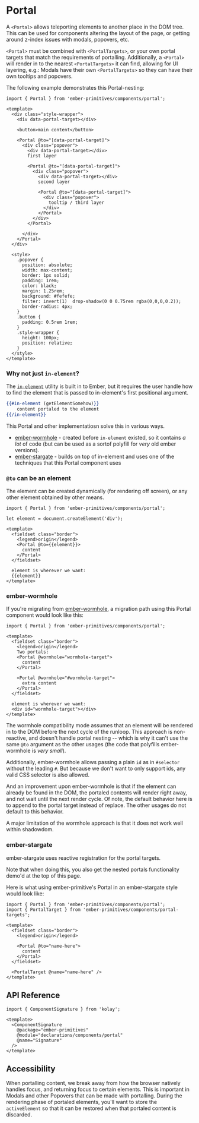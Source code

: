 # Portal

A `<Portal>` allows teleporting elements to another place in the DOM tree. This can be used for components altering the layout of the page, or getting around z-index issues with modals, popovers, etc.

`<Portal>` must be combined with `<PortalTargets>`, or your own portal targets that match the requirements of portalling.  Additionally, a `<Portal>` will render in to the nearest `<PortalTargets>` it can find, allowing for UI layering, e.g.: Modals have their own `<PortalTargets>` so they can have their own tooltips and popovers.

The following example demonstrates this Portal-nesting:

<div class="featured-demo">

```gjs live preview
import { Portal } from 'ember-primitives/components/portal';

<template>
  <div class="style-wrapper">
    <div data-portal-target></div>

    <button>main content</button>

    <Portal @to="[data-portal-target]">
      <div class="popover">
        <div data-portal-target></div>
        first layer

        <Portal @to="[data-portal-target]">
          <div class="popover">
            <div data-portal-target></div>
            second layer 

            <Portal @to="[data-portal-target]">
              <div class="popover">
                tooltip / third layer
              </div>
            </Portal>
          </div>
        </Portal>

      </div>
    </Portal>
  </div>

  <style>
    .popover {
      position: absolute;
      width: max-content;
      border: 1px solid;
      padding: 1rem;
      color: black;
      margin: 1.25rem;
      background: #fefefe;
      filter: invert(1)  drop-shadow(0 0 0.75rem rgba(0,0,0,0.2));
      border-radius: 4px;
    }
    .button {
      padding: 0.5rem 1rem;
    }
    .style-wrapper { 
      height: 100px;
      position: relative;
    }
  </style>
</template>
```

</div>

### Why not just `in-element`?

The [`in-element`](https://api.emberjs.com/ember/6.5/classes/Ember.Templates.helpers/methods/in-element?anchor=in-element) utility is built in to Ember, but it requires the user handle how to find the element that is passed to in-element's first positional argument.

```hbs
{{#in-element (getElementSomehow)}}
    content portaled to the element
{{/in-element}}
```

This Portal and other implementatiosn solve this in various ways.
- [ember-wormhole](https://github.com/yapplabs/ember-wormhole/blob/master/addon/components/ember-wormhole.js) - created before `in-element` existed, so it contains _a lot_ of code (but can be used as a sortof polyfill for _very_ old ember versions).
- [ember-stargate](https://github.com/simonihmig/ember-stargate)  - builds on top of in-element and uses one of the techniques that this Portal component uses 

### `@to` can be an element

The element can be created dynamically (for rendering off screen), or any other element obtained by other means.

<div class="featured-demo">

```gjs live preview
import { Portal } from 'ember-primitives/components/portal';

let element = document.createElement('div');

<template>
  <fieldset class="border">
    <legend>origin</legend>
    <Portal @to={{element}}>
      content
    </Portal>
  </fieldset>

  element is wherever we want:
  {{element}}
</template>
```

</div>

### ember-wormhole

If you're migrating from [ember-wormhole](https://github.com/yapplabs/ember-wormhole/), a migration path using this Portal component would look like this:

<div class="featured-demo">

```gjs live preview no-shadow
import { Portal } from 'ember-primitives/components/portal';

<template>
  <fieldset class="border">
    <legend>origin</legend>
    Two portals:
    <Portal @wormhole="wormhole-target">
      content
    </Portal>

    <Portal @wormhole="#wormhole-target">
      extra content
    </Portal>
  </fieldset>

  element is wherever we want:
  <div id="wormhole-target"></div>
</template>
```

</div>

The wormhole compatibility mode assumes that an element will be rendered in to the DOM before the next cycle of the runloop. This approach is non-reactive, and doesn't handle portal nesting -- which is why it can't use the same `@to` argument as the other usages (the code that polyfills ember-wormhole is _very small_).

Additionally, ember-wormhole allows passing a plain `id` as in `#selector` without the leading `#`. But because we don't want to only support ids, any valid CSS selector is also allowed.

And an improvement upon ember-wormhole is that if the element can already be found in the DOM, the portaled contents will render right away, and not wait until the next render cycle.
Of note, the default behavior here is to append to the portal target instead of replace. The other usages do not default to this behavior.

A major limitation of the wormhole approach is that it does not work well within shadowdom.


### ember-stargate

ember-stargate uses reactive registration for the portal targets. 

Note that when doing this, you also get the nested portals functionality demo'd at the top of this page.

Here is what using ember-primitive's Portal in an ember-stargate style would look like:

<div class="featured-demo">

```gjs live preview no-shadow
import { Portal } from 'ember-primitives/components/portal';
import { PortalTarget } from 'ember-primitives/components/portal-targets';

<template>
  <fieldset class="border">
    <legend>origin</legend>

    <Portal @to="name-here">
      content
    </Portal>
  </fieldset>

  <PortalTarget @name="name-here" />
</template>
```

</div>

## API Reference

```gjs live no-shadow
import { ComponentSignature } from 'kolay';

<template>
  <ComponentSignature 
    @package="ember-primitives" 
    @module="declarations/components/portal" 
    @name="Signature" 
  />
</template>
```

## Accessibility

When portalling content, we break away from how the browser natively handles focus, and returning focus to certain elements. This is important in Modals and other Popovers that can be made with portalling. During the rendering phase of portaled elements, you'll want to store the `activeElement` so that it can be restored when that portaled content is discarded. 
